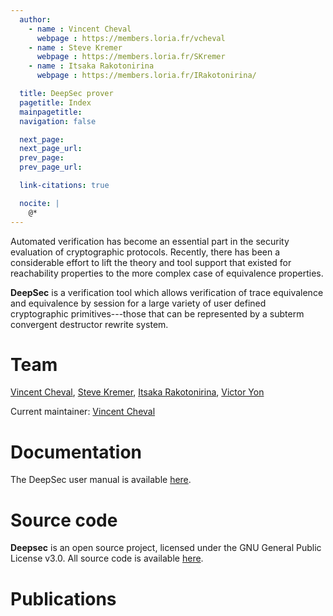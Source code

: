 ```yaml
---
  author:
    - name : Vincent Cheval
      webpage : https://members.loria.fr/vcheval
    - name : Steve Kremer
      webpage : https://members.loria.fr/SKremer
    - name : Itsaka Rakotonirina
      webpage : https://members.loria.fr/IRakotonirina/

  title: DeepSec prover
  pagetitle: Index
  mainpagetitle:
  navigation: false

  next_page:
  next_page_url:
  prev_page:
  prev_page_url:

  link-citations: true

  nocite: |
    @*
---
```



Automated verification has become an essential part in the security
evaluation of cryptographic protocols. Recently, there has been a
considerable effort to lift the theory and tool support that existed
for reachability properties to the more complex case of equivalence
properties.

**DeepSec** is a verification tool which allows verification of trace
equivalence and equivalence by session for a large variety of user
defined cryptographic primitives---those that can be represented by a
subterm convergent destructor rewrite system. 


# Team

[Vincent Cheval](https://members.loria.fr/VCheval/),
[Steve Kremer](https://members.loria.fr/SKremer/),
[Itsaka Rakotonirina](https://members.loria.fr/IRakotonirina/),
[Victor Yon](https://www.linkedin.com/in/victor-yon/)

Current maintainer: [Vincent Cheval](https://members.loria.fr/VCheval/)

# Documentation

The DeepSec user manual is available [here](manual/).


# Source code

**Deepsec** is an open source project, licensed under the GNU General
Public License v3.0. All source code is available
[here](https://github.com/DeepSec-prover).


# Publications

<div id="refs"></div>
